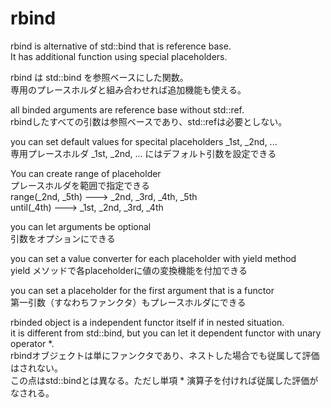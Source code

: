 rbind
=====

rbind is alternative of std::bind that is reference base.  
It has additional function using special placeholders.

rbind は std::bind を参照ベースにした関数。  
専用のプレースホルダと組み合わせれば追加機能も使える。

  all binded arguments are reference base without std::ref.  
  rbindしたすべての引数は参照ベースであり、std::refは必要としない。

  you can set default values for specital placeholders _1st, _2nd, ...  
  専用プレースホルダ _1st, _2nd, ... にはデフォルト引数を設定できる
  
  You can create range of placeholder  
  プレースホルダを範囲で指定できる  
    range(_2nd, _5th)      --->    _2nd, _3rd, _4th, _5th  
    until(_4th)      --->    _1st, _2nd, _3rd, _4th  

  you can let arguments be optional  
  引数をオプションにできる

  you can set a value converter for each placeholder with yield method  
  yield メソッドで各placeholderに値の変換機能を付加できる

  you can set a placeholder for the first argument that is a functor  
  第一引数（すなわちファンクタ）もプレースホルダにできる

  rbinded object is a independent functor itself if in nested situation.  
  it is different from std::bind, but you can let it dependent functor with unary operator &ast;.  
  rbindオブジェクトは単にファンクタであり、ネストした場合でも従属して評価はされない。  
  この点はstd::bindとは異なる。ただし単項 &ast; 演算子を付ければ従属した評価がなされる。

